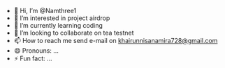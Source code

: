 - 👋 Hi, I’m @Namthree1
- 👀 I’m interested in project airdrop
- 🌱 I’m currently learning coding
- 💞️ I’m looking to collaborate on tea testnet
- 📫 How to reach me send e-mail on khairunnisanamira728@gmail.com
- 😄 Pronouns: ...
- ⚡ Fun fact: ...

<!---
Namthree1/Namthree1 is a ✨ special ✨ repository because its `README.md` (this file) appears on your GitHub profile.
You can click the Preview link to take a look at your changes.
--->

